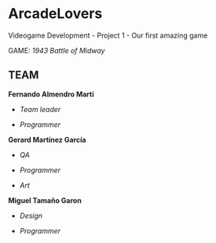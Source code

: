 # ArcadeLovers
Videogame Development - Project 1 - Our first amazing game

GAME: *1943 Battle of Midway*

## TEAM
**Fernando Almendro Martí** 

  * *Team leader*

  * *Programmer*

**Gerard Martínez García**
  * *QA* 

  * *Programmer*

  * *Art*

**Miguel Tamaño Garon**

  * *Design* 

  * *Programmer*
